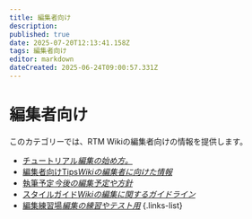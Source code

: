 ```yaml
---
title: 編集者向け
description: 
published: true
date: 2025-07-20T12:13:41.158Z
tags: 編集者向け
editor: markdown
dateCreated: 2025-06-24T09:00:57.331Z
---
```


# 編集者向け

このカテゴリーでは、RTM Wikiの編集者向けの情報を提供します。

- [チュートリアル*編集の始め方。*](/ja/editors/tutorial)
- [編集者向けTips*Wikiの編集者に向けた情報*](/ja/editors/tips)
- [執筆予定*今後の編集予定や方針*](/ja/editors/plans)
- [スタイルガイド*Wikiの編集に関するガイドライン*](/ja/editors/style-guide)
- [編集練習場*編集の練習やテスト用*](/ja/editors/sandbox)
{.links-list}